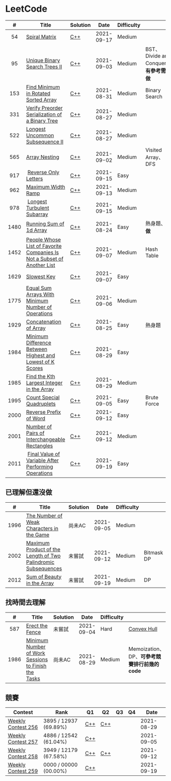 # LeetCode

|  #  | Title | Solution | Date | Difficulty |        |
|:---:| ----- | -------- | ---- | ---------- | ------ |
| 54 | [Spiral Matrix](https://leetcode.com/problems/spiral-matrix/) | [C++](./problems/0054-Spiral-Matrix.md) | 2021-09-17 | Medium |  |
| 95 | [Unique Binary Search Trees II](https://leetcode.com/problems/unique-binary-search-trees-ii/) | [C++](./problems/0095-Unique-Binary-Search-Trees-II.md) | 2021-09-03 | Medium | BST、Divide and Conquer、**有參考需再做** |
|153|[Find Minimum in Rotated Sorted Array](https://leetcode.com/problems/find-minimum-in-rotated-sorted-array/)|[C++](./problems/0153-Find-Minimum-in-Rotated-Sorted-Array.md)|2021-08-31|Medium|Binary Search|
|331|[Verify Preorder Serialization of a Binary Tree](https://leetcode.com/problems/verify-preorder-serialization-of-a-binary-tree/)|[C++](./problems/0331-Verify-Preorder-Serialization-of-a-Binary-Tree.md)|2021-08-27|Medium||
|522|[Longest Uncommon Subsequence II](https://leetcode.com/problems/longest-uncommon-subsequence-ii/)|[C++](./problems/0522-Longest-Uncommon-Subsequence-II.md)|2021-08-27|Medium||
| 565 | [Array Nesting](https://leetcode.com/problems/array-nesting/) | [C++](./problems/0565-Array-Nesting.md) | 2021-09-02 | Medium | Visited Array、DFS |
| 917 | [Reverse Only Letters](https://leetcode.com/problems/reverse-only-letters/) | [C++](./problems/0917-Reverse-Only-Letters.md) | 2021-09-15 | Easy |  |
| 962 | [Maximum Width Ramp](https://leetcode.com/problems/maximum-width-ramp/) | [C++](./problems/0962-Maximum-Width-Ramp.md) | 2021-09-13 | Medium |  |
| 978 | [Longest Turbulent Subarray](https://leetcode.com/problems/longest-turbulent-subarray/) | [C++](./problems/0978-Longest-Turbulent-Subarray.md) | 2021-09-15 | Medium |  |
|1480|[Running Sum of 1d Array](https://leetcode.com/problems/running-sum-of-1d-array/)|[C++](./problems/1480-Running-Sum-of-1d-Array.md)|2021-08-24|Easy|熱身題、**重做**|
| 1452 | [People Whose List of Favorite Companies Is Not a Subset of Another List](https://leetcode.com/problems/people-whose-list-of-favorite-companies-is-not-a-subset-of-another-list/) | [C++](./problems/1452-People-Whose-List-of-Favorite-Companies-Is-Not-a-Subset-of-Another-List.md) | 2021-09-07 | Medium | Hash Table |
| 1629 | [Slowest Key](https://leetcode.com/problems/slowest-key/) | [C++](./problems/1629-Slowest-Key.md) | 2021-09-07 | Easy |  |
| 1775 | [Equal Sum Arrays With Minimum Number of Operations](https://leetcode.com/problems/equal-sum-arrays-with-minimum-number-of-operations/) | [C++](./problems/1775-Equal-Sum-Arrays-With-Minimum-Number-of-Operations.md) | 2021-09-06 | Medium |  |
|1929|[Concatenation of Array](https://leetcode.com/problems/concatenation-of-array/)|[C++](./problems/1929-Concatenation-of-Array.md)|2021-08-25|Easy|熱身題|
|1984|[Minimum Difference Between Highest and Lowest of K Scores](https://leetcode.com/problems/minimum-difference-between-highest-and-lowest-of-k-scores/)|[C++](./problems/1984-Minimum-Difference-Between-Highest-and-Lowest-of-K-Scores.md)|2021-08-29|Easy||
|1985|[Find the Kth Largest Integer in the Array](https://leetcode.com/problems/find-the-kth-largest-integer-in-the-array/)|[C++](./problems/1985-Find-the-Kth-Largest-Integer-in-the-Array.md)|2021-08-29|Medium||
|1995|[Count Special Quadruplets](https://leetcode.com/problems/count-special-quadruplets/)|[C++](./problems/1995-Count-Special-Quadruplets.md)|2021-09-05|Easy|Brute Force|
| 2000 | [Reverse Prefix of Word](https://leetcode.com/problems/reverse-prefix-of-word/) | [C++](./problems/2000-Reverse-Prefix-of-Word.md) | 2021-09-12 | Easy |  |
| 2001 | [Number of Pairs of Interchangeable Rectangles](https://leetcode.com/problems/number-of-pairs-of-interchangeable-rectangles/) | [C++](./problems/2001-Number-of-Pairs-of-Interchangeable-Rectangles.md) | 2021-09-12 | Medium |  |
| 2011 | [Final Value of Variable After Performing Operations](https://leetcode.com/problems/final-value-of-variable-after-performing-operations/) | [C++](./problems/2011-Final-Value-of-Variable-After-Performing-Operations.md) | 2021-09-19 | Easy |  |

## 已理解但還沒做

|  #  | Title | Solution | Date | Difficulty |        |
|:---:| ----- | -------- | ---- | ---------- | ------ |
|1996|[The Number of Weak Characters in the Game](https://leetcode.com/problems/the-number-of-weak-characters-in-the-game/)|尚未AC|2021-09-05|Medium||
|2002|[Maximum Product of the Length of Two Palindromic Subsequences](https://leetcode.com/problems/maximum-product-of-the-length-of-two-palindromic-subsequences/)|未嘗試|2021-09-12|Medium|Bitmask DP|
|2012|[Sum of Beauty in the Array](https://leetcode.com/problems/sum-of-beauty-in-the-array/)|未嘗試|2021-09-19|Medium|DP|

## 找時間去理解

|  #  | Title | Solution | Date | Difficulty |        |
|:---:| ----- | -------- | ---- | ---------- | ------ |
|587|[Erect the Fence](https://leetcode.com/problems/erect-the-fence/)|未嘗試|2021-09-04|Hard|[Convex Hull](https://web.ntnu.edu.tw/~algo/ConvexHull.html)|
|1986|[Minimum Number of Work Sessions to Finish the Tasks](https://leetcode.com/problems/minimum-number-of-work-sessions-to-finish-the-tasks)|尚未AC|2021-08-29|Medium|Memoization、DP、**可參考競賽排行前幾的code**|

## 競賽
| Contest | Rank | Q1 | Q2 | Q3 | Q4 | Date |
| ------- | ---- |----|----|----|----| ---- |
|[Weekly Contest 256](https://leetcode.com/contest/weekly-contest-256/ranking/)|3895 / 12937 (69.89%)|[C++](./problems/1984-Minimum-Difference-Between-Highest-and-Lowest-of-K-Scores.md)|[C++](./problems/1985-Find-the-Kth-Largest-Integer-in-the-Array.md)|||2021-08-29|
|[Weekly Contest 257](https://leetcode.com/contest/weekly-contest-257/ranking/)|4886 / 12542 (61.04%)|[C++](./problems/1995-Count-Special-Quadruplets.md)||||2021-09-05|
|[Weekly Contest 258](https://leetcode.com/contest/weekly-contest-258/ranking/)|3949 / 12179 (67.58%)|[C++](./problems/2000-Reverse-Prefix-of-Word.md)|[C++](./problems/2001-Number-of-Pairs-of-Interchangeable-Rectangles.md)|||2021-09-12|
|[Weekly Contest 259](https://leetcode.com/contest/weekly-contest-259/ranking/)|0000 / 00000 (00.00%)|[C++](./problems/2011-Final-Value-of-Variable-After-Performing-Operations.md)||||2021-09-19|